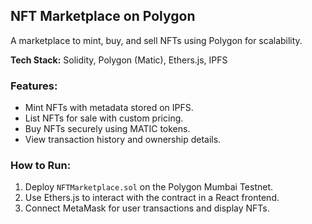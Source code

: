 ##  NFT Marketplace on Polygon
A marketplace to mint, buy, and sell NFTs using Polygon for scalability.

**Tech Stack:** Solidity, Polygon (Matic), Ethers.js, IPFS

### Features:
- Mint NFTs with metadata stored on IPFS.
- List NFTs for sale with custom pricing.
- Buy NFTs securely using MATIC tokens.
- View transaction history and ownership details.

### How to Run:
1. Deploy `NFTMarketplace.sol` on the Polygon Mumbai Testnet.
2. Use Ethers.js to interact with the contract in a React frontend.
3. Connect MetaMask for user transactions and display NFTs.
